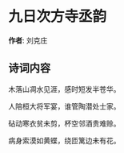 # 九日次方寺丞韵

**作者**: 刘克庄

## 诗词内容

木落山凋水见涯，感时短发半苍华。

人陪桓大将军宴，谁管陶潜处士家。

砧动寒衣贫未剪，杯空邻酒贵难赊。

病身索漠如黄蝶，绕匝篱边未有花。


